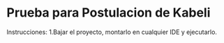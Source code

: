 # Prueba para Postulacion de Kabeli

Instrucciones:
1.Bajar el proyecto, montarlo en cualquier IDE y ejecutarlo.
